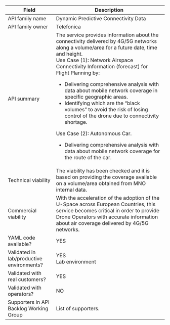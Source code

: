 | **Field** | Description | 
| ---- | ----- |
| API family name | Dynamic Predictive Connectivity Data |
| API family owner | Telefonica |
| API summary | The service provides information about the connectivity delivered by 4G/5G networks along a volume/area for a future date, time and height. <br>Use Case (1): Network Airspace Connectivity Information (forecast) for Flight Planning by: <ul><li>Delivering comprehensive analysis with data about mobile network coverage in specific geographic areas.</li><li>Identifying which are the “black volumes” to avoid the risk of losing control of the drone due to connectivity shortage.</li></ul> Use Case (2): Autonomous Car. <ul><li>Delivering comprehensive analysis with data about mobile network coverage for the route of the car.</li></ul>|
| Technical viability | The viability has been checked and it is based on providing the coverage available on a volume/area obtained from MNO internal data.
| Commercial viability | With the acceleration of the adoption of the U-Space across European Countries, this service becomes critical in order to provide Drone Operators with accurate information about air coverage delivered by 4G/5G networks.|
| YAML code available? | YES |
| Validated in lab/productive environments? | YES <br>Lab environment |
| Validated with real customers? | YES|
| Validated with operators? | NO |
| Supporters in API Backlog Working Group | List of supporters.|
